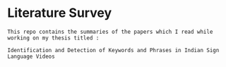 # Literature Survey

    This repo contains the summaries of the papers which I read while working on my thesis titled :

    Identification and Detection of Keywords and Phrases in Indian Sign Language Videos